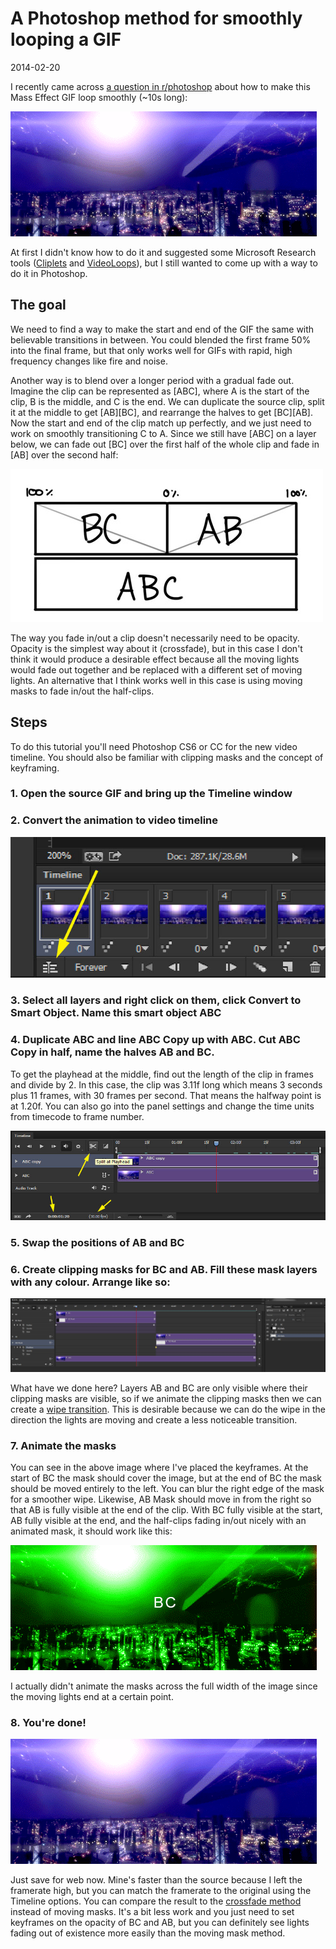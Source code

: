 # A Photoshop method for smoothly looping a GIF
<time>2014-02-20</time>

I recently came across [a question in r/photoshop](http://www.reddit.com/r/photoshop/comments/1yboew/how_do_i_loop_this_slightly_complex_gif_in/) about how to make this Mass Effect GIF loop smoothly (~10s long):

![](source.gif)

At first I didn't know how to do it and suggested some Microsoft Research tools ([Cliplets](http://research.microsoft.com/en-us/um/redmond/projects/clipletsdesktop/) and [VideoLoops](http://research.microsoft.com/en-us/downloads/d02f3198-7896-45eb-89e8-5a75859b67c8/)), but I still wanted to come up with a way to do it in Photoshop.

## The goal
We need to find a way to make the start and end of the GIF the same with believable transitions in between. You could blended the first frame 50% into the final frame, but that only works well for GIFs with rapid, high frequency changes like fire and noise.

Another way is to blend over a longer period with a gradual fade out. Imagine the clip can be represented as [ABC], where A is the start of the clip, B is the middle, and C is the end. We can duplicate the source clip, split it at the middle to get [AB][BC], and rearrange the halves to get [BC][AB]. Now the start and end of the clip match up perfectly, and we just need to work on smoothly transitioning C to A. Since we still have [ABC] on a layer below, we can fade out [BC] over the first half of the whole clip and fade in [AB] over the second half:

![](sketch.jpg)

The way you fade in/out a clip doesn't necessarily need to be opacity. Opacity is the simplest way about it (crossfade), but in this case I don't think it would produce a desirable effect because all the moving lights would fade out together and be replaced with a different set of moving lights. An alternative that I think works well in this case is using moving masks to fade in/out the half-clips.

## Steps
To do this tutorial you'll need Photoshop CS6 or CC for the new video timeline. You should also be familiar with clipping masks and the concept of keyframing.

### 1. Open the source GIF and bring up the Timeline window
### 2. Convert the animation to video timeline
![](convertbutton.jpg)
### 3. Select all layers and right click on them, click Convert to Smart Object. Name this smart object ABC
### 4. Duplicate ABC and line ABC Copy up with ABC. Cut ABC Copy in half, name the halves AB and BC.
To get the playhead at the middle, find out the length of the clip in frames and divide by 2. In this case, the clip was 3.11f long which means 3 seconds plus 11 frames, with 30 frames per second. That means the halfway point is at 1.20f. You can also go into the panel settings and change the time units from timecode to frame number.

![](split.jpg)
### 5. Swap the positions of AB and BC
### 6. Create clipping masks for BC and AB. Fill these mask layers with any colour. Arrange like so:
[![](layers.JPG)](layers.JPG)

What have we done here? Layers AB and BC are only visible where their clipping masks are visible, so if we animate the clipping masks then we can create a [wipe transition](http://www.youtube.com/watch?v=usXca7W_jvM). This is desirable because we can do the wipe in the direction the lights are moving and create a less noticeable transition.

### 7. Animate the masks
You can see in the above image where I've placed the keyframes. At the start of BC the mask should cover the image, but at the end of BC the mask should be moved entirely to the left. You can blur the right edge of the mask for a smoother wipe. Likewise, AB Mask should move in from the right so that AB is fully visible at the end of the clip. With BC fully visible at the start, AB fully visible at the end, and the half-clips fading in/out nicely with an animated mask, it should work like this:

![](layers.gif)

I actually didn't animate the masks across the full width of the image since the moving lights end at a certain point.

### 8. You're done!
![](citadel_looping.gif)

Just save for web now. Mine's faster than the source because I left the framerate high, but you can match the framerate to the original using the Timeline options. You can compare the result to the [crossfade method](crossfade_method.gif) instead of moving masks. It's a bit less work and you just need to set keyframes on the opacity of BC and AB, but you can definitely see lights fading out of existence more easily than the moving mask method.